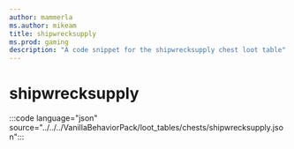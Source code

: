 ```yaml
---
author: mammerla
ms.author: mikeam
title: shipwrecksupply
ms.prod: gaming
description: "A code snippet for the shipwrecksupply chest loot table"
---
```


# shipwrecksupply

:::code language="json" source="../../../VanillaBehaviorPack/loot_tables/chests/shipwrecksupply.json":::
